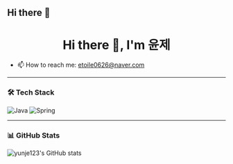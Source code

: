 ## Hi there 👋

<h1 align="center">Hi there 👋, I'm 윤제</h1>

- 📫 How to reach me: etoile0626@naver.com  

---

### 🛠 Tech Stack
![Java](https://img.shields.io/badge/Java-007396?style=flat&logo=java&logoColor=white)
![Spring](https://img.shields.io/badge/Spring-6DB33F?style=flat&logo=spring&logoColor=white)

---

### 📊 GitHub Stats
![yunje123's GitHub stats](https://github-readme-stats.vercel.app/api?username=yunje123&show_icons=true&theme=gruvbox)
